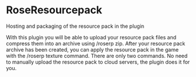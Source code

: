 # RoseResourcepack
 Hosting and packaging of the resource pack in the plugin

With this plugin you will be able to upload your resource pack files and compress them into an archive using /roserp zip. After your resource pack archive has been created, you can apply the resource pack in the game with the /roserp texture command. There are only two commands. No need to manually upload the resource pack to cloud servers, the plugin does it for you.


